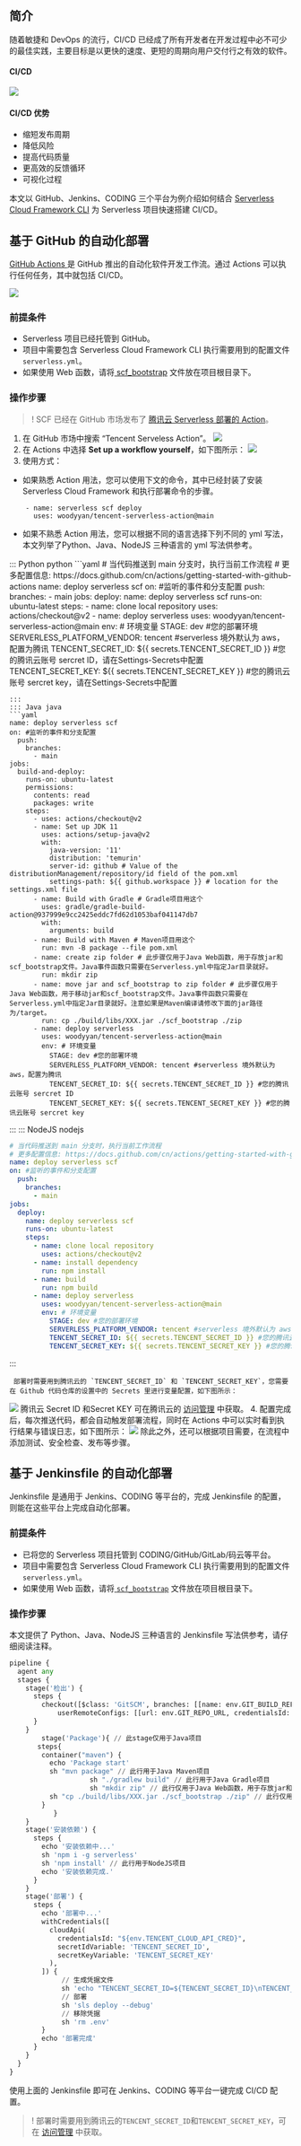 
## 简介
随着敏捷和 DevOps 的流行，CI/CD 已经成了所有开发者在开发过程中必不可少的最佳实践，主要目标是以更快的速度、更短的周期向用户交付行之有效的软件。

#### CI/CD 
![](https://qcloudimg.tencent-cloud.cn/raw/5189f5b66e1a9cfaa59718f7798dfbb6.jpg)

#### CI/CD 优势

- 缩短发布周期
- 降低风险
- 提高代码质量
- 更高效的反馈循环
- 可视化过程

本文以 GitHub、Jenkins、CODING 三个平台为例介绍如何结合 [Serverless Cloud Framework CLI](https://cloud.tencent.com/document/product/583/44750) 为 Serverless 项目快速搭建 CI/CD。

## 基于 GitHub 的自动化部署

[GitHub Actions ](https://docs.github.com/cn/actions)是 GitHub 推出的自动化软件开发工作流。通过 Actions 可以执行任何任务，其中就包括 CI/CD。

![](https://qcloudimg.tencent-cloud.cn/raw/d1e50cd0ebe89323275c69c87dba6767.png)

### 前提条件

- Serverless 项目已经托管到 GitHub。
- 项目中需要包含 Serverless Cloud Framework CLI 执行需要用到的配置文件`serverless.yml`。
- 如果使用 Web 函数，请将[ scf_bootstrap](https://cloud.tencent.com/document/product/583/56126) 文件放在项目根目录下。

### 操作步骤

>! SCF 已经在 GitHub 市场发布了 [腾讯云 Serverless 部署的 Action](https://github.com/marketplace/actions/tencent-serverless-action)。

1. 在 GitHub 市场中搜索 “Tencent Serveless Action”。
![](https://qcloudimg.tencent-cloud.cn/raw/4adf8375e5a08bf5b4a7c64f04caf7af.png)
2. 在 Actions 中选择 **Set up a workflow yourself**，如下图所示： 
![](https://qcloudimg.tencent-cloud.cn/raw/c890fa7a7b18936fc2857c5bca071f18.jpg)
3. 使用方式：
  - 如果熟悉 Action 用法，您可以使用下文的命令，其中已经封装了安装 Serverless Cloud Framework 和执行部署命令的步骤。
```
    - name: serverless scf deploy
      uses: woodyyan/tencent-serverless-action@main
```
  - 如果不熟悉 Action 用法，您可以根据不同的语言选择下列不同的 yml 写法，本文列举了Python、Java、NodeJS 三种语言的 yml 写法供参考。
<dx-codeblock>
::: Python python
```yaml
# 当代码推送到 main 分支时，执行当前工作流程
# 更多配置信息: https://docs.github.com/cn/actions/getting-started-with-github-actions
name: deploy serverless scf
on: #监听的事件和分支配置
  push:
    branches:
      - main
jobs:
  deploy:
    name: deploy serverless scf
    runs-on: ubuntu-latest
    steps:
      - name: clone local repository
        uses: actions/checkout@v2
      - name: deploy serverless
        uses: woodyyan/tencent-serverless-action@main
        env: # 环境变量
          STAGE: dev #您的部署环境
          SERVERLESS_PLATFORM_VENDOR: tencent #serverless 境外默认为 aws，配置为腾讯
          TENCENT_SECRET_ID: ${{ secrets.TENCENT_SECRET_ID }} #您的腾讯云账号 sercret ID，请在Settings-Secrets中配置
          TENCENT_SECRET_KEY: ${{ secrets.TENCENT_SECRET_KEY }} #您的腾讯云账号 sercret key，请在Settings-Secrets中配置

```
:::
::: Java java
```yaml
name: deploy serverless scf
on: #监听的事件和分支配置
  push:
    branches:
      - main
jobs:
  build-and-deploy:
    runs-on: ubuntu-latest
    permissions:
      contents: read
      packages: write
    steps:
      - uses: actions/checkout@v2
      - name: Set up JDK 11
        uses: actions/setup-java@v2
        with:
          java-version: '11'
          distribution: 'temurin'
          server-id: github # Value of the distributionManagement/repository/id field of the pom.xml
          settings-path: ${{ github.workspace }} # location for the settings.xml file
      - name: Build with Gradle # Gradle项目用这个
        uses: gradle/gradle-build-action@937999e9cc2425eddc7fd62d1053baf041147db7
        with:
          arguments: build
      - name: Build with Maven # Maven项目用这个
        run: mvn -B package --file pom.xml
      - name: create zip folder # 此步骤仅用于Java Web函数，用于存放jar和scf_bootstrap文件。Java事件函数只需要在Serverless.yml中指定Jar目录就好。
        run: mkdir zip
      - name: move jar and scf_bootstrap to zip folder # 此步骤仅用于Java Web函数，用于移动jar和scf_bootstrap文件。Java事件函数只需要在Serverless.yml中指定Jar目录就好。注意如果是Maven编译请修改下面的jar路径为/target。
        run: cp ./build/libs/XXX.jar ./scf_bootstrap ./zip
      - name: deploy serverless
        uses: woodyyan/tencent-serverless-action@main
        env: # 环境变量
          STAGE: dev #您的部署环境
          SERVERLESS_PLATFORM_VENDOR: tencent #serverless 境外默认为 aws，配置为腾讯
          TENCENT_SECRET_ID: ${{ secrets.TENCENT_SECRET_ID }} #您的腾讯云账号 sercret ID
          TENCENT_SECRET_KEY: ${{ secrets.TENCENT_SECRET_KEY }} #您的腾讯云账号 sercret key
```
:::
::: NodeJS nodejs
```yaml
# 当代码推送到 main 分支时，执行当前工作流程
# 更多配置信息: https://docs.github.com/cn/actions/getting-started-with-github-actions
name: deploy serverless scf
on: #监听的事件和分支配置
  push:
    branches:
      - main
jobs:
  deploy:
    name: deploy serverless scf
    runs-on: ubuntu-latest
    steps:
      - name: clone local repository
        uses: actions/checkout@v2
      - name: install dependency
        run: npm install
      - name: build
        run: npm build
      - name: deploy serverless
        uses: woodyyan/tencent-serverless-action@main
        env: # 环境变量
          STAGE: dev #您的部署环境
          SERVERLESS_PLATFORM_VENDOR: tencent #serverless 境外默认为 aws，配置为腾讯
          TENCENT_SECRET_ID: ${{ secrets.TENCENT_SECRET_ID }} #您的腾讯云账号 sercret ID，请在Settings-Secrets中配置
          TENCENT_SECRET_KEY: ${{ secrets.TENCENT_SECRET_KEY }} #您的腾讯云账号 sercret key，请在Settings-Secrets中配置
```
:::
</dx-codeblock>
 
     部署时需要用到腾讯云的 `TENCENT_SECRET_ID` 和 `TENCENT_SECRET_KEY`，您需要在 Github 代码仓库的设置中的 Secrets 里进行变量配置，如下图所示： 
![](https://qcloudimg.tencent-cloud.cn/raw/32ccf627154de6cfb657e026384e7555.jpg)
腾讯云 Secret ID 和Secret KEY 可在腾讯云的 [访问管理](https://console.cloud.tencent.com/cam/capi) 中获取。
4. 配置完成后，每次推送代码，都会自动触发部署流程，同时在 Actions 中可以实时看到执行结果与错误日志，如下图所示： 
![](https://qcloudimg.tencent-cloud.cn/raw/286c92e3001b96ed67dcbc2139ff976a.png) 
除此之外，还可以根据项目需要，在流程中添加测试、安全检查、发布等步骤。



## 基于 Jenkinsfile 的自动化部署

Jenkinsfile 是通用于 Jenkins、CODING 等平台的，完成 Jenkinsfile 的配置，则能在这些平台上完成自动化部署。

### 前提条件

- 已将您的 Serverless 项目托管到 CODING/GitHub/GitLab/码云等平台。
- 项目中需要包含 Serverless Cloud Framework CLI 执行需要用到的配置文件 `serverless.yml`。
- 如果使用 Web 函数，请将[ `scf_bootstrap`](https://cloud.tencent.com/document/product/583/56126) 文件放在项目根目录下。

### 操作步骤

本文提供了 Python、Java、NodeJS 三种语言的 Jenkinsfile 写法供参考，请仔细阅读注释。

```python
pipeline {
  agent any
  stages {
    stage('检出') {
      steps {
        checkout([$class: 'GitSCM', branches: [[name: env.GIT_BUILD_REF]],
            userRemoteConfigs: [[url: env.GIT_REPO_URL, credentialsId: env.CREDENTIALS_ID]]])
      }
    }
		stage('Package'){ // 此stage仅用于Java项目
       steps{
        container("maven") {
          echo 'Package start'
          sh "mvn package" // 此行用于Java Maven项目
					sh "./gradlew build" // 此行用于Java Gradle项目
					sh "mkdir zip" // 此行仅用于Java Web函数，用于存放jar和scf_bootstrap文件。Java事件函数只需要在Serverless.yml中指定Jar目录就好。
          sh "cp ./build/libs/XXX.jar ./scf_bootstrap ./zip" // 此行仅用于Java Web函数，用于移动jar和scf_bootstrap文件。Java事件函数只需要在Serverless.yml中指定Jar目录就好。注意如果是Maven编译请修改下面的jar路径为/target。
        }           
		   }
    }
    stage('安装依赖') {
      steps {
        echo '安装依赖中...'
        sh 'npm i -g serverless'
        sh 'npm install' // 此行用于NodeJS项目
        echo '安装依赖完成.'
      }
    }
    stage('部署') {
      steps {
        echo '部署中...'
        withCredentials([
          cloudApi(
            credentialsId: "${env.TENCENT_CLOUD_API_CRED}",
            secretIdVariable: 'TENCENT_SECRET_ID',
            secretKeyVariable: 'TENCENT_SECRET_KEY'
          ),
        ]) {
             // 生成凭据文件
             sh 'echo "TENCENT_SECRET_ID=${TENCENT_SECRET_ID}\nTENCENT_SECRET_KEY=${TENCENT_SECRET_KEY}" > .env'
             // 部署
             sh 'sls deploy --debug'   
             // 移除凭据
             sh 'rm .env' 
        }
        echo '部署完成'
      }
    }
  }
}
```

使用上面的 Jenkinsfile 即可在 Jenkins、CODING 等平台一键完成 CI/CD 配置。



>! 部署时需要用到腾讯云的`TENCENT_SECRET_ID`和`TENCENT_SECRET_KEY`，可在 [访问管理](https://console.cloud.tencent.com/cam/capi) 中获取。
